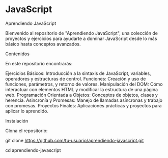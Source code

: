 # JavaScript

Aprendiendo JavaScript

Bienvenido al repositorio de "Aprendiendo JavaScript", una colección de proyectos y ejercicios para ayudarte a dominar JavaScript desde lo más básico hasta conceptos avanzados.

Contenidos

En este repositorio encontrarás:

Ejercicios Básicos: Introducción a la sintaxis de JavaScript, variables, operadores y estructuras de control.
Funciones: Creación y uso de funciones, parámetros, y retorno de valores.
Manipulación del DOM: Cómo interactuar con elementos HTML y modificar la estructura de una página web.
Programación Orientada a Objetos: Conceptos de objetos, clases y herencia.
Asincronía y Promesas: Manejo de llamadas asíncronas y trabajo con promesas.
Proyectos Finales: Aplicaciones prácticas y proyectos para aplicar lo aprendido.


Instalación

Clona el repositorio:

git clone https://github.com/tu-usuario/aprendiendo-javascript.git

cd aprendiendo-javascript

